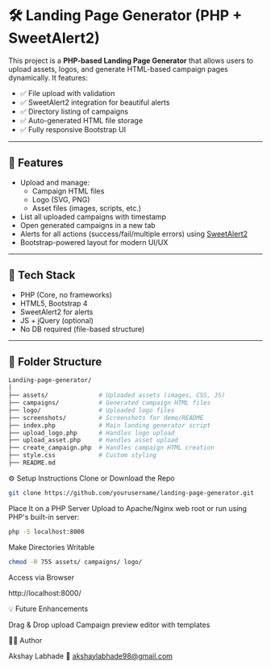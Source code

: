 # 🛠️ Landing Page Generator (PHP + SweetAlert2)

This project is a **PHP-based Landing Page Generator** that allows users to upload assets, logos, and generate HTML-based campaign pages dynamically. It features:

- ✅ File upload with validation
- ✅ SweetAlert2 integration for beautiful alerts
- ✅ Directory listing of campaigns
- ✅ Auto-generated HTML file storage
- ✅ Fully responsive Bootstrap UI

---

## 🚀 Features

- Upload and manage:
  - Campaign HTML files
  - Logo (SVG, PNG)
  - Asset files (images, scripts, etc.)
- List all uploaded campaigns with timestamp
- Open generated campaigns in a new tab
- Alerts for all actions (success/fail/multiple errors) using [SweetAlert2](https://sweetalert2.github.io/)
- Bootstrap-powered layout for modern UI/UX

---

## 🧠 Tech Stack

- PHP (Core, no frameworks)
- HTML5, Bootstrap 4
- SweetAlert2 for alerts
- JS + jQuery (optional)
- No DB required (file-based structure)

---

## 📂 Folder Structure

```bash
Landing-page-generator/
│
├── assets/              # Uploaded assets (images, CSS, JS)
├── campaigns/           # Generated campaign HTML files
├── logo/                # Uploaded logo files
├── screenshots/         # Screenshots for demo/README
├── index.php            # Main landing generator script
├── upload_logo.php      # Handles logo upload
├── upload_asset.php     # Handles asset upload
├── create_campaign.php  # Handles campaign HTML creation
├── style.css            # Custom styling
├── README.md
```

⚙️ Setup Instructions
Clone or Download the Repo
```bash
git clone https://github.com/yourusername/landing-page-generator.git
```
Place It on a PHP Server
Upload to Apache/Nginx web root or run using PHP's built-in server:
```bash
php -S localhost:8000
```
Make Directories Writable
```bash
chmod -R 755 assets/ campaigns/ logo/
```

Access via Browser

http://localhost:8000/


💡 Future Enhancements

Drag & Drop upload
Campaign preview editor with templates


🧑‍💻 Author

Akshay Labhade
📧 akshaylabhade98@gmail.com
